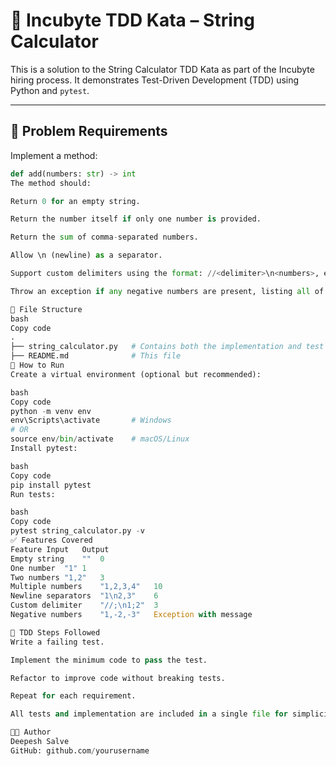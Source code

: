 # 🧪 Incubyte TDD Kata – String Calculator

This is a solution to the String Calculator TDD Kata as part of the Incubyte hiring process. It demonstrates Test-Driven Development (TDD) using Python and `pytest`.

---

## 📌 Problem Requirements

Implement a method:
```python
def add(numbers: str) -> int
The method should:

Return 0 for an empty string.

Return the number itself if only one number is provided.

Return the sum of comma-separated numbers.

Allow \n (newline) as a separator.

Support custom delimiters using the format: //<delimiter>\n<numbers>, e.g., //;\n1;2.

Throw an exception if any negative numbers are present, listing all of them.

📁 File Structure
bash
Copy code
.
├── string_calculator.py   # Contains both the implementation and test cases
├── README.md              # This file
🧪 How to Run
Create a virtual environment (optional but recommended):

bash
Copy code
python -m venv env
env\Scripts\activate       # Windows
# OR
source env/bin/activate    # macOS/Linux
Install pytest:

bash
Copy code
pip install pytest
Run tests:

bash
Copy code
pytest string_calculator.py -v
✅ Features Covered
Feature	Input	Output
Empty string	""	0
One number	"1"	1
Two numbers	"1,2"	3
Multiple numbers	"1,2,3,4"	10
Newline separators	"1\n2,3"	6
Custom delimiter	"//;\n1;2"	3
Negative numbers	"1,-2,-3"	Exception with message

🔁 TDD Steps Followed
Write a failing test.

Implement the minimum code to pass the test.

Refactor to improve code without breaking tests.

Repeat for each requirement.

All tests and implementation are included in a single file for simplicity.

👨‍💻 Author
Deepesh Salve
GitHub: github.com/yourusername